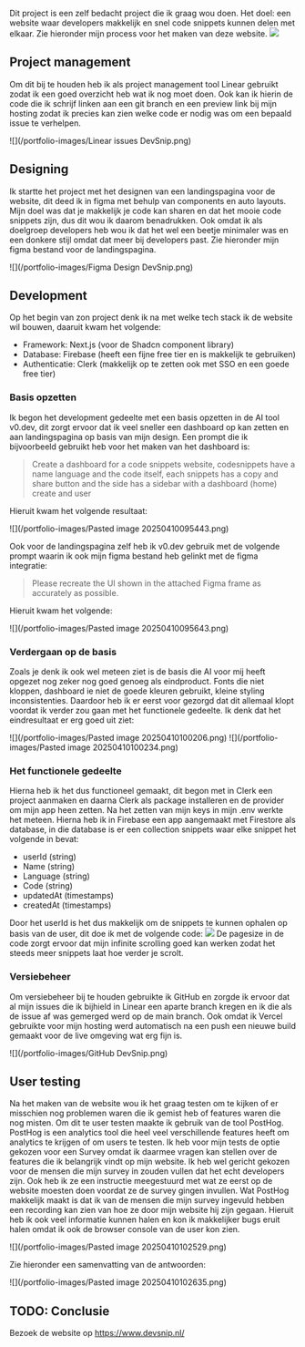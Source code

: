 Dit project is een zelf bedacht project die ik graag wou doen. Het doel: een website waar developers makkelijk en snel code snippets kunnen delen met elkaar. Zie hieronder mijn process voor het maken van deze website.
![](/portfolio-images/Process.png)

## Project management
Om dit bij te houden heb ik als project management tool Linear gebruikt zodat ik een goed overzicht heb wat ik nog moet doen. Ook kan ik hierin de code die ik schrijf linken aan een git branch en een preview link bij mijn hosting zodat ik precies kan zien welke code er nodig was om een bepaald issue te verhelpen.

![](/portfolio-images/Linear issues DevSnip.png)

## Designing
Ik startte het project met het designen van een landingspagina voor de website, dit deed ik in figma met behulp van components en auto layouts. Mijn doel was dat je makkelijk je code kan sharen en dat het mooie code snippets zijn, dus dit wou ik daarom benadrukken. Ook omdat ik als doelgroep developers heb wou ik dat het wel een beetje minimaler was en een donkere stijl omdat dat meer bij developers past. Zie hieronder mijn figma bestand voor de landingspagina.

![](/portfolio-images/Figma Design DevSnip.png)

## Development
Op het begin van zon project denk ik na met welke tech stack ik de website wil bouwen, daaruit kwam het volgende:
- Framework: Next.js (voor de Shadcn component library)
- Database: Firebase (heeft een fijne free tier en is makkelijk te gebruiken)
- Authenticatie: Clerk (makkelijk op te zetten ook met SSO en een goede free tier)

### Basis opzetten
Ik begon het development gedeelte met een basis opzetten in de AI tool v0.dev, dit zorgt ervoor dat ik veel sneller een dashboard op kan zetten en aan landingspagina op basis van mijn design. Een prompt die ik bijvoorbeeld gebruikt heb voor het maken van het dashboard is:

> Create a dashboard for a code snippets website, codesnippets have a name language and the code itself, each snippets has a copy and share button and the side has a sidebar with a dashboard (home) create and user

Hieruit kwam het volgende resultaat:

![](/portfolio-images/Pasted image 20250410095443.png)

Ook voor de landingspagina zelf heb ik v0.dev gebruik met de volgende prompt waarin ik ook mijn figma bestand heb gelinkt met de figma integratie:

> Please recreate the UI shown in the attached Figma frame as accurately as possible.

Hieruit kwam het volgende:

![](/portfolio-images/Pasted image 20250410095643.png)

### Verdergaan op de basis
Zoals je denk ik ook wel meteen ziet is de basis die AI voor mij heeft opgezet nog zeker nog goed genoeg als eindproduct. Fonts die niet kloppen, dashboard ie niet de goede kleuren gebruikt, kleine styling inconsistenties. Daardoor heb ik er eerst voor gezorgd dat dit allemaal klopt voordat ik verder zou gaan met het functionele gedeelte. Ik denk dat het eindresultaat er erg goed uit ziet:

![](/portfolio-images/Pasted image 20250410100206.png)
![](/portfolio-images/Pasted image 20250410100234.png)

### Het functionele gedeelte
Hierna heb ik het dus functioneel gemaakt, dit begon met in Clerk een project aanmaken en daarna Clerk als package installeren en de provider om mijn app heen zetten. Na het zetten van mijn keys in mijn .env werkte het meteen. Hierna heb ik in Firebase een app aangemaakt met Firestore als database, in die database is er een collection snippets waar elke snippet het volgende in bevat:

- userId (string)
- Name (string)
- Language (string)
- Code (string)
- updatedAt (timestamps)
- createdAt (timestamps)

Door het userId is het dus makkelijk om de snippets te kunnen ophalen op basis van de user, dit doe ik met de volgende code:
![](/portfolio-images/db.ts.png)
De pagesize in de code zorgt ervoor dat mijn infinite scrolling goed kan werken zodat het steeds meer snippets laat hoe verder je scrolt.

### Versiebeheer
Om versiebeheer bij te houden gebruikte ik GitHub en zorgde ik ervoor dat al mijn issues die ik bijhield in Linear een aparte branch kregen en ik die als de issue af was gemerged werd op de main branch. Ook omdat ik Vercel gebruikte voor mijn hosting werd automatisch na een push een nieuwe build gemaakt voor de live omgeving wat erg fijn is.

![](/portfolio-images/GitHub DevSnip.png)

## User testing
Na het maken van de website wou ik het graag testen om te kijken of er misschien nog problemen waren die ik gemist heb of features waren die nog misten. Om dit te user testen maakte ik gebruik van de tool PostHog. PostHog is een analytics tool die heel veel verschillende features heeft om analytics te krijgen of om users te testen. Ik heb voor mijn tests de optie gekozen voor een Survey omdat ik daarmee vragen kan stellen over de features die ik belangrijk vindt op mijn website. Ik heb wel gericht gekozen voor de mensen die mijn survey in zouden vullen dat het echt developers zijn. Ook heb ik ze een instructie meegestuurd met wat ze eerst op de website moesten doen voordat ze de survey gingen invullen. Wat PostHog makkelijk maakt is dat ik van de mensen die mijn survey ingevuld hebben een recording kan zien van hoe ze door mijn website hij zijn gegaan. Hieruit heb ik ook veel informatie kunnen halen en kon ik makkelijker bugs eruit halen omdat ik ook de browser console van de user kon zien.

![](/portfolio-images/Pasted image 20250410102529.png)

Zie hieronder een samenvatting van de antwoorden:

![](/portfolio-images/Pasted image 20250410102635.png)

## TODO: Conclusie
Bezoek de website op https://www.devsnip.nl/